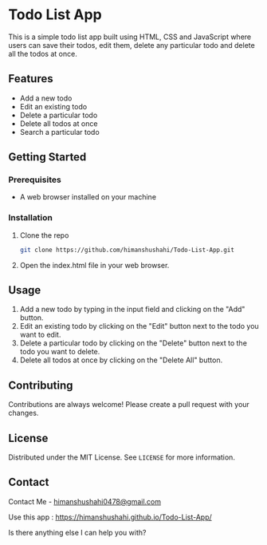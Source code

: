 # Todo List App

This is a simple todo list app built using HTML, CSS and JavaScript where users can save their todos, edit them, delete any particular todo and delete all the todos at once.

## Features

- Add a new todo
- Edit an existing todo
- Delete a particular todo
- Delete all todos at once
- Search a particular todo

## Getting Started

### Prerequisites

- A web browser installed on your machine

### Installation

1. Clone the repo
   ```sh
   git clone https://github.com/himanshushahi/Todo-List-App.git
   ```
2. Open the index.html file in your web browser.

## Usage

1. Add a new todo by typing in the input field and clicking on the "Add" button.
2. Edit an existing todo by clicking on the "Edit" button next to the todo you want to edit.
3. Delete a particular todo by clicking on the "Delete" button next to the todo you want to delete.
4. Delete all todos at once by clicking on the "Delete All" button.

## Contributing

Contributions are always welcome! Please create a pull request with your changes.

## License

Distributed under the MIT License. See `LICENSE` for more information.

## Contact

Contact Me - himanshushahi0478@gmail.com

Use this app : https://himanshushahi.github.io/Todo-List-App/

Is there anything else I can help you with?
